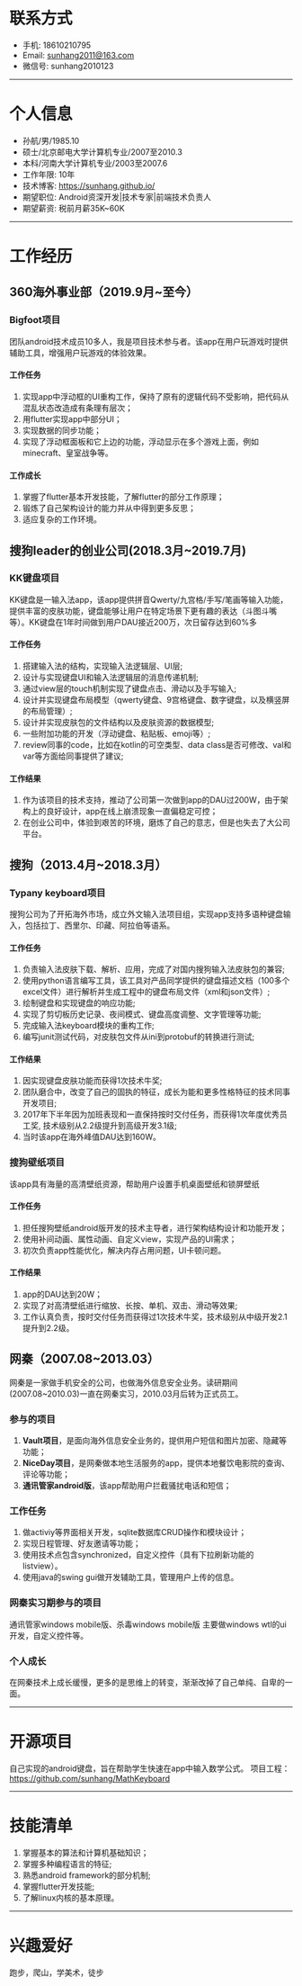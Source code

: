 # 联系方式
- 手机: 18610210795
- Email: sunhang2011@163.com
- 微信号: sunhang2010123

---

# 个人信息
- 孙航/男/1985.10
- 硕士/北京邮电大学计算机专业/2007至2010.3
- 本科/河南大学计算机专业/2003至2007.6
- 工作年限: 10年
- 技术博客: <https://sunhang.github.io/>
- 期望职位: Android资深开发|技术专家|前端技术负责人
- 期望薪资: 税前月薪35K~60K

---

# 工作经历
## 360海外事业部（2019.9月~至今）
### Bigfoot项目
团队android技术成员10多人，我是项目技术参与者。该app在用户玩游戏时提供辅助工具，增强用户玩游戏的体验效果。

#### 工作任务
1. 实现app中浮动框的UI重构工作，保持了原有的逻辑代码不受影响，把代码从混乱状态改造成有条理有层次；
2. 用flutter实现app中部分UI；
3. 实现数据的同步功能；
4. 实现了浮动框面板和它上边的功能，浮动显示在多个游戏上面，例如minecraft、皇室战争等。

#### 工作成长
1. 掌握了flutter基本开发技能，了解flutter的部分工作原理；
2. 锻炼了自己架构设计的能力并从中得到更多反思；
3. 适应复杂的工作环境。


## 搜狗leader的创业公司(2018.3月~2019.7月)
### KK键盘项目
KK键盘是一输入法app，该app提供拼音Qwerty/九宫格/手写/笔画等输入功能，提供丰富的皮肤功能，键盘能够让用户在特定场景下更有趣的表达（斗图斗嘴等）。KK键盘在1年时间做到用户DAU接近200万，次日留存达到60%多

#### 工作任务
1. 搭建输入法的结构，实现输入法逻辑层、UI层;
2. 设计与实现键盘UI和输入法逻辑层的消息传递机制;
3. 通过view层的touch机制实现了键盘点击、滑动以及手写输入;
4. 设计并实现键盘布局模型（qwerty键盘、9宫格键盘、数字键盘，以及横竖屏的布局管理）;
5. 设计并实现皮肤包的文件结构以及皮肤资源的数据模型;
6. 一些附加功能的开发（浮动键盘、粘贴板、emoji等）;
7. review同事的code，比如在kotlin的可空类型、data class是否可修改、val和var等方面给同事提供了建议;

#### 工作结果
1. 作为该项目的技术支持，推动了公司第一次做到app的DAU过200W，由于架构上的良好设计，app在线上崩溃现象一直偏稳定可控；
2. 在创业公司中，体验到艰苦的环境，磨炼了自己的意志，但是也失去了大公司平台。

## 搜狗（2013.4月~2018.3月）
### Typany keyboard项目	
搜狗公司为了开拓海外市场，成立外文输入法项目组，实现app支持多语种键盘输入，包括拉丁、西里尔、印藏、阿拉伯等语系。

#### 工作任务
1. 负责输入法皮肤下载、解析、应用，完成了对国内搜狗输入法皮肤包的兼容;
2. 使用python语言编写工具，该工具对产品同学提供的键盘描述文档（100多个excel文件）进行解析并生成工程中的键盘布局文件（xml和json文件）;
3. 绘制键盘和实现键盘的响应功能;
4. 实现了剪切板历史记录、夜间模式、键盘高度调整、文字管理等功能;
5. 完成输入法keyboard模块的重构工作;
6. 编写junit测试代码，对皮肤包文件从ini到protobuf的转换进行测试;

#### 工作结果
1. 因实现键盘皮肤功能而获得1次技术牛奖;
2. 团队磨合中，改变了自己的固执的特征，成长为能和更多性格特征的技术同事开发项目;
3. 2017年下半年因为加班表现和一直保持按时交付任务，而获得1次年度优秀员工奖, 技术级别从2.2级提升到高级开发3.1级;
4. 当时该app在海外峰值DAU达到160W。

### 搜狗壁纸项目
该app具有海量的高清壁纸资源，帮助用户设置手机桌面壁纸和锁屏壁纸

#### 工作任务
1. 担任搜狗壁纸android版开发的技术主导者，进行架构结构设计和功能开发；
2. 使用补间动画、属性动画、自定义view，实现产品的UI需求；
3. 初次负责app性能优化，解决内存占用问题，UI卡顿问题。

#### 工作结果
1. app的DAU达到20W；
2. 实现了对高清壁纸进行缩放、长按、单机、双击、滑动等效果;
3. 工作认真负责，按时交付任务而获得过1次技术牛奖，技术级别从中级开发2.1提升到2.2级。

## 网秦（2007.08~2013.03）
网秦是一家做手机安全的公司，也做海外信息安全业务。读研期间(2007.08~2010.03)一直在网秦实习，2010.03月后转为正式员工。
### 参与的项目
1.  **Vault项目**，是面向海外信息安全业务的，提供用户短信和图片加密、隐藏等功能；
2.  **NiceDay项目**，是网秦做本地生活服务的app，提供本地餐饮电影院的查询、评论等功能；
3.  **通讯管家android版**，该app帮助用户拦截骚扰电话和短信；

### 工作任务
1. 做activiy等界面相关开发，sqlite数据库CRUD操作和模块设计；
2. 实现日程管理、好友邀请等功能；
3. 使用技术点包含synchronized，自定义控件（具有下拉刷新功能的listview）。
4. 使用java的swing gui做开发辅助工具，管理用户上传的信息。

### 网秦实习期参与的项目
通讯管家windows mobile版、杀毒windows mobile版
主要做windows wtl的ui开发，自定义控件等。

### 个人成长
在网秦技术上成长缓慢，更多的是思维上的转变，渐渐改掉了自己单纯、自卑的一面。

---

# 开源项目																							
自己实现的android键盘，旨在帮助学生快速在app中输入数学公式。
项目工程：<https://github.com/sunhang/MathKeyboard>

---

# 技能清单																						
1. 掌握基本的算法和计算机基础知识；
2. 掌握多种编程语言的特征;
3. 熟悉android framework的部分机制;
4. 掌握flutter开发技能;
5. 了解linux内核的基本原理。

---

# 兴趣爱好	
								
跑步，爬山，学美术，徒步
